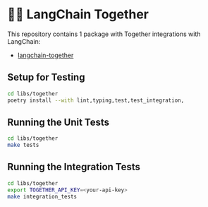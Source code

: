 # 🦜️🔗 LangChain Together

This repository contains 1 package with Together integrations with LangChain:

- [langchain-together](https://pypi.org/project/langchain-together/)

## Setup for Testing

```bash
cd libs/together
poetry install --with lint,typing,test,test_integration,
```

## Running the Unit Tests

```bash
cd libs/together
make tests
```

## Running the Integration Tests

```bash
cd libs/together
export TOGETHER_API_KEY=<your-api-key>
make integration_tests
```
